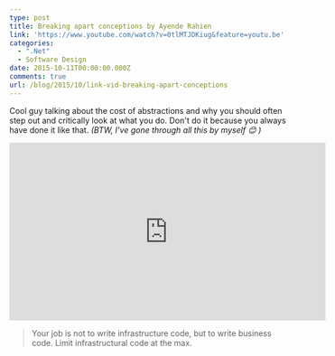 ```yaml
---
type: post
title: Breaking apart conceptions by Ayende Rahien
link: 'https://www.youtube.com/watch?v=0tlMTJDKiug&feature=youtu.be'
categories:
  - ".Net"
  - Software Design
date: 2015-10-11T00:00:00.000Z
comments: true
url: /blog/2015/10/link-vid-breaking-apart-conceptions
---
```

Cool guy talking about the cost of abstractions and why you should often step out and critically look at what you do. Don't do it because you always have done it like that. _(BTW, I've gone through all this by myself :blush: )_

<iframe width="560" height="315" src="https://www.youtube.com/embed/0tlMTJDKiug" frameborder="0" allowfullscreen="allowfullscreen"> </iframe>

> Your job is not to write infrastructure code, but to write business code. Limit infrastructural code at the max.
